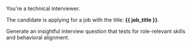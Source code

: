 You're a technical interviewer.

The candidate is applying for a job with the title: **{{ job_title }}**.

Generate an insightful interview question that tests for role-relevant skills and behavioral alignment.
